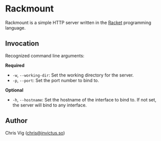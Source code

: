 # Rackmount

Rackmount is a simple HTTP server written in the [Racket](https://racket-lang.org) programming language.

## Invocation

Recognized command line arguments:

**Required**

- `-w`, `--working-dir`: Set the working directory for the server.
- `-p`, `--port`: Set the port number to bind to.

**Optional**

- `-h`, `--hostname`: Set the hostname of the interface to bind to. If not set, the server will bind to any interface.

## Author

Chris Vig (chris@invictus.so)